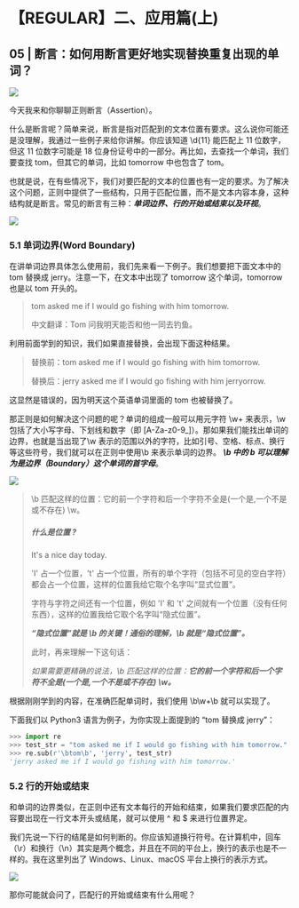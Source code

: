 # 【REGULAR】二、应用篇(上)



## 05 | 断言：如何用断言更好地实现替换重复出现的单词？

![](https://static001.geekbang.org/resource/image/b7/42/b78ecae648ee423a434f28814ca97d42.jpg)

今天我来和你聊聊正则断言（Assertion）。

什么是断言呢？简单来说，断言是指对匹配到的文本位置有要求。这么说你可能还是没理解，我通过一些例子来给你讲解。你应该知道 \d{11} 能匹配上 11 位数字，但这 11 位数字可能是 18 位身份证号中的一部分。再比如，去查找一个单词，我们要查找  tom，但其它的单词，比如 tomorrow 中也包含了  tom。

也就是说，在有些情况下，我们对要匹配的文本的位置也有一定的要求。为了解决这个问题，正则中提供了一些结构，只用于匹配位置，而不是文本内容本身，这种结构就是断言。常见的断言有三种：***单词边界、行的开始或结束以及环视***。

![](https://static001.geekbang.org/resource/image/df/db/df5f394cc3c0beaee306881704512cdb.png)

### 5.1 单词边界(Word Boundary)

在讲单词边界具体怎么使用前，我们先来看一下例子。我们想要把下面文本中的 tom 替换成 jerry。注意一下，在文本中出现了 tomorrow 这个单词，tomorrow 也是以 tom 开头的。

> tom asked me if I would go fishing with him tomorrow.
>
> 中文翻译：Tom 问我明天能否和他一同去钓鱼。

利用前面学到的知识，我们如果直接替换，会出现下面这种结果。

> 替换前：tom asked me if I would go fishing with him tomorrow.
>
> 替换后：jerry asked me if I would go fishing with him jerryorrow.

这显然是错误的，因为明天这个英语单词里面的 tom 也被替换了。

那正则是如何解决这个问题的呢？单词的组成一般可以用元字符 \w+ 来表示，\w 包括了大小写字母、下划线和数字（即 [A-Za-z0-9_]）。那如果我们能找出单词的边界，也就是当出现了\w  表示的范围以外的字符，比如引号、空格、标点、换行等这些符号，我们就可以在正则中使用\b 来表示单词的边界。 ***\b 中的 b  可以理解为是边界（Boundary）这个单词的首字母***。

![](https://static001.geekbang.org/resource/image/4d/11/4d6c0dc075aebb6023ebcd791e787d11.jpg)

> \b 匹配这样的位置：它的前一个字符和后一个字符不全是(一个是,一个不是或不存在) \w。
>
> ##### 什么是位置 ?
>
> It's a nice day today.
>
> 'I' 占一个位置，'t' 占一个位置，所有的单个字符（包括不可见的空白字符）都会占一个位置，这样的位置我给它取个名字叫“显式位置”。
>
> 字符与字符之间还有一个位置，例如 'I' 和 't' 之间就有一个位置（没有任何东西），这样的位置我给它取个名字叫“隐式位置”。
>
> ***“隐式位置”就是 \b 的关键！通俗的理解，\b 就是“隐式位置”。***
>
> 此时，再来理解一下这句话：
>
> *如果需要更精确的说法，\b 匹配这样的位置：**它的前一个字符和后一个字符不全是(一个是,一个不是或不存在) \w。***

根据刚刚学到的内容，在准确匹配单词时，我们使用 \b\w+\b 就可以实现了。

下面我们以 Python3 语言为例子，为你实现上面提到的 “tom 替换成 jerry”：

```python
>>> import re
>>> test_str = "tom asked me if I would go fishing with him tomorrow."
>>> re.sub(r'\btom\b', 'jerry', test_str)
'jerry asked me if I would go fishing with him tomorrow.'
```

### 5.2 行的开始或结束

和单词的边界类似，在正则中还有文本每行的开始和结束，如果我们要求匹配的内容要出现在一行文本开头或结尾，就可以使用 ^ 和 $  来进行位置界定。

我们先说一下行的结尾是如何判断的。你应该知道换行符号。在计算机中，回车（\r）和换行（\n）其实是两个概念，并且在不同的平台上，换行的表示也是不一样的。我在这里列出了 Windows、Linux、macOS 平台上换行的表示方式。

![](https://static001.geekbang.org/resource/image/e8/51/e8c52998873240d57a33b6dfedb3a551.jpg)

那你可能就会问了，匹配行的开始或结束有什么用呢？

